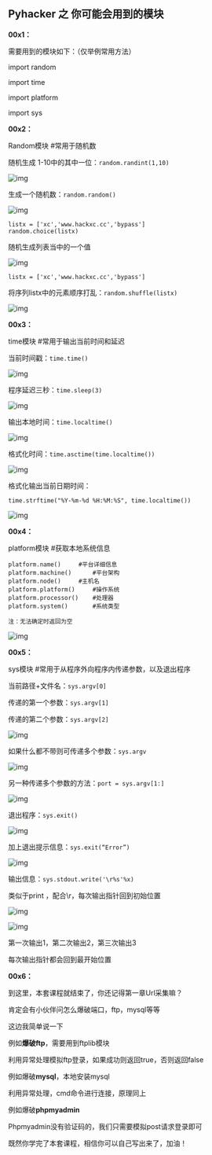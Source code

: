 ## Pyhacker 之 你可能会用到的模块

**00x1：**  

需要用到的模块如下：（仅举例常用方法）  

import random  

import time  

import platform  

import sys  

**00x2：**  

Random模块		#常用于随机数  

随机生成 1-10中的其中一位：```random.randint(1,10)```  

![img](https://github.com/hackxc/Pyhacker/blob/master/books/img/15/1.png)  

生成一个随机数：```random.random()```  

![img](https://github.com/hackxc/Pyhacker/blob/master/books/img/15/2.png)  

```
listx = ['xc','www.hackxc.cc','bypass']
random.choice(listx)
```  

随机生成列表当中的一个值  

![img](https://github.com/hackxc/Pyhacker/blob/master/books/img/15/3.png)  

```listx = ['xc','www.hackxc.cc','bypass']```  

将序列listx中的元素顺序打乱：```random.shuffle(listx)```  

![img](https://github.com/hackxc/Pyhacker/blob/master/books/img/15/4.png)  

**00x3：**  

time模块		#常用于输出当前时间和延迟  

当前时间戳：```time.time()```  

![img](https://github.com/hackxc/Pyhacker/blob/master/books/img/15/5.png)  

程序延迟三秒：```time.sleep(3)```  

![img](https://github.com/hackxc/Pyhacker/blob/master/books/img/15/6.png)  

输出本地时间：```time.localtime()```  

![img](https://github.com/hackxc/Pyhacker/blob/master/books/img/15/7.png)  

格式化时间：```time.asctime(time.localtime())```  

![img](https://github.com/hackxc/Pyhacker/blob/master/books/img/15/8.png)  

格式化输出当前日期时间：  

```time.strftime("%Y-%m-%d %H:%M:%S", time.localtime())```  

![img](https://github.com/hackxc/Pyhacker/blob/master/books/img/15/9.png)  

**00x4：**  

platform模块        #获取本地系统信息  

```
platform.name()		#平台详细信息
platform.machine()		#平台架构
platform.node()		#主机名
platform.platform()		#操作系统
platform.processor()	#处理器
platform.system()		#系统类型

注：无法确定时返回为空
```  

![img](https://github.com/hackxc/Pyhacker/blob/master/books/img/15/10.png)  

**00x5：**  

sys模块		#常用于从程序外向程序内传递参数，以及退出程序  

当前路径+文件名：```sys.argv[0]```  

传递的第一个参数：```sys.argv[1]```  

传递的第二个参数：```sys.argv[2]```  

![img](https://github.com/hackxc/Pyhacker/blob/master/books/img/15/11.png)  

如果什么都不带则可传递多个参数：```sys.argv```  

![img](https://github.com/hackxc/Pyhacker/blob/master/books/img/15/12.png)  

另一种传递多个参数的方法：```port = sys.argv[1:]```  

![img](https://github.com/hackxc/Pyhacker/blob/master/books/img/15/13.png)  

退出程序：```sys.exit()```  

![img](https://github.com/hackxc/Pyhacker/blob/master/books/img/15/14.png)  

加上退出提示信息：```sys.exit(“Error”)```  

![img](https://github.com/hackxc/Pyhacker/blob/master/books/img/15/15.png)  

输出信息：```sys.stdout.write('\r%s'%x)```  

类似于print ，配合\r，每次输出指针回到初始位置  

![img](https://github.com/hackxc/Pyhacker/blob/master/books/img/15/16.png)  

![img](https://github.com/hackxc/Pyhacker/blob/master/books/img/15/17.png)  

第一次输出1，第二次输出2，第三次输出3  

每次输出指针都会回到最开始位置    
  

**00x6：**  

到这里，本套课程就结束了，你还记得第一章Url采集嘛？  

肯定会有小伙伴问怎么爆破端口，ftp，mysql等等  

这边我简单说一下  

例如**爆破ftp**，需要用到ftplib模块  

利用异常处理模拟ftp登录，如果成功则返回true，否则返回false  

例如爆破**mysql**，本地安装mysql  

利用异常处理，cmd命令进行连接，原理同上  

例如爆破**phpmyadmin**  

Phpmyadmin没有验证码的，我们只需要模拟post请求登录即可  

既然你学完了本套课程，相信你可以自己写出来了，加油！
